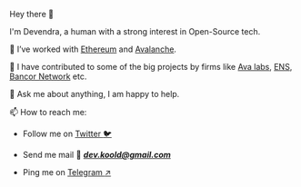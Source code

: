 Hey there 👋

I'm Devendra, a human with a strong interest in Open-Source tech.

🌱 I’ve worked with [Ethereum](https://ethereum.org/en/) and [Avalanche](https://www.avalabs.org/).

🥇 I have contributed to some of the big projects by firms like [Ava labs](https://github.com/ava-labs/avalanche-docs/graphs/contributors), [ENS](https://github.com/ensdomains/address-encoder/graphs/contributors), 
[Bancor Network](https://github.com/bancorprotocol/sdk/graphs/contributors) etc.

💬 Ask me about anything, I am happy to help.

📫 How to reach me: 

- Follow me on  [Twitter :bird:](https://twitter.com/de_villa7)

- Send me mail :love_letter: ***dev.koold@gmail.com***

- Ping me on [Telegram :arrow_upper_right:](https://t.me/Devilla7)
